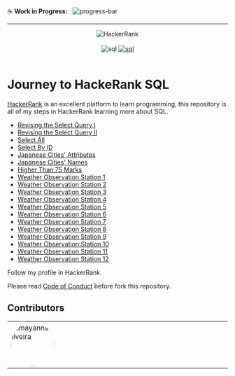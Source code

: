 :coffee: **Work in Progress:**  
![progress-bar](https://geps.dev/progress/6?dangerColor=800000&warningColor=ff9900&successColor=006600)

---

<div align="center">
    <img src="https://hrcdn.net/fcore/assets/brand/logo-new-white-green-a5cb16e0ae.svg" alt="HackerRank" />
</div>
</br>
<div align="center">
    <img src="https://img.shields.io/badge/HackerRank-SQL-00EA64?&style=flat&logo=hackerrank&logoColor=white" alt="sql" />
    <a href="https://stackoverflow.com/users/16884312/mayanna"> 
    <img src="https://img.shields.io/badge/-Stackoverflow-FE7A16?logo=stack-overflow&logoColor=white" alt="sql" />
    </a>
</div>
</br>
 
# Journey to HackeRank SQL

[HackerRank](https://www.hackerrank.com/) is an excellent platform to learn programming, this repository is all of my steps in HackerRank learning more about SQL.

- [Revising the Select Query I](revising-the-select-query-i.md)
- [Revising the Select Query II](revising-the-select-query-ii.md)
- [Select All](select-all.md)
- [Select By ID](select-by-id.md)
- [Japanese Cities' Attributes](japanese-cities-attributes.md)
- [Japanese Cities' Names](japanese-cities-names.md)
- [Higher Than 75 Marks](higher-than-75-marks.md)
- [Weather Observation Station 1](weather-observation-station-1.md)
- [Weather Observation Station 2](weather-observation-station-2.md)
- [Weather Observation Station 3](weather-observation-station-3.md)
- [Weather Observation Station 4](weather-observation-station-4.md)
- [Weather Observation Station 5](weather-observation-station-5.md)
- [Weather Observation Station 6](weather-observation-station-6.md)
- [Weather Observation Station 7](weather-observation-station-7.md)
- [Weather Observation Station 8](weather-observation-station-8.md)
- [Weather Observation Station 9](weather-observation-station-9.md)
- [Weather Observation Station 10](weather-observation-station-10.md)
- [Weather Observation Station 11](weather-observation-station-11.md)
- [Weather Observation Station 12](weather-observation-station-12.md)

Follow my profile in HackerRank.

Please read [Code of Conduct](CODE_OF_CONDUCT.md) before fork this repository.

## Contributors
<table>
  <tbody>
    <tr><td align="left" valign="top" width="12.5%" style="word-break: break-word; white-space: normal;"><a href="https://github.com/mayannaoliveira" title="mayannaoliveira"><img src="https://avatars.githubusercontent.com/u/8138985?v=4" width="100px;" alt="mayannaoliveira" style="border-radius: 9999px;" /></a></td>
    </tr>

  </tbody>
</table>